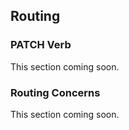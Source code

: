 ## Routing

### <a id="patch-verb"></a>PATCH Verb

This section coming soon.

### <a id="routing-concerns"></a>Routing Concerns

This section coming soon.
